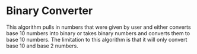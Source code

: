 # Binary Converter 
This algorithm pulls in numbers that were given by user and either converts base 10 numbers into binary or takes 
binary numbers and converts them to base 10 numbers. 
The limitation to this algorithm is that it will only convert base 10 and base 2 numbers. 

